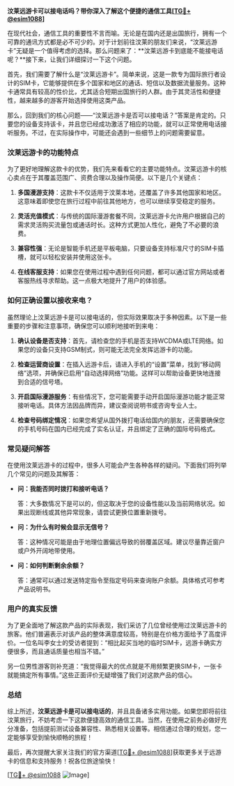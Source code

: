 **汶莱远游卡可以接电话吗？带你深入了解这个便捷的通信工具[[TG💪+ @esim1088](https://t.me/s/esim1088)]**

在现代社会，通信工具的重要性不言而喻。无论是在国内还是出国旅行，拥有一个可靠的通讯方式都是必不可少的。对于计划前往汶莱的朋友们来说，“汶莱远游卡”无疑是一个值得考虑的选择。那么问题来了：**汶莱远游卡到底能不能接电话呢？**接下来，让我们详细探讨一下这个问题。

首先，我们需要了解什么是“汶莱远游卡”。简单来说，这是一款专为国际旅行者设计的SIM卡，它能够提供在多个国家和地区的通话、短信以及数据流量服务。这种卡通常具有较高的性价比，尤其适合短期出国旅行的人群。由于其灵活性和便捷性，越来越多的游客开始选择使用这类产品。

那么，回到我们的核心问题——“汶莱远游卡是否可以接电话？”答案是肯定的。只要您的设备支持该卡，并且您已经成功激活了相应的功能，就可以正常使用电话接听服务。不过，在实际操作中，可能还会遇到一些细节上的问题需要留意。

### 汶莱远游卡的功能特点

为了更好地理解这款卡的优势，我们先来看看它的主要功能特点。汶莱远游卡的核心卖点在于其覆盖范围广、资费合理以及操作简便。以下是几个关键点：

1. **多国漫游支持**：这款卡不仅适用于汶莱本地，还覆盖了许多其他国家和地区。这意味着即使您在旅行过程中前往其他地方，也可以继续享受稳定的服务。
   
2. **灵活充值模式**：与传统的国际漫游套餐不同，汶莱远游卡允许用户根据自己的需求灵活购买流量包或通话时长。这种方式更加人性化，避免了不必要的浪费。

3. **兼容性强**：无论是智能手机还是平板电脑，只要设备支持标准尺寸的SIM卡插槽，就可以轻松安装并使用这张卡。

4. **在线客服支持**：如果您在使用过程中遇到任何问题，都可以通过官方网站或者客服热线寻求帮助。这一点极大地提升了用户的体验感。

### 如何正确设置以接收来电？

虽然理论上汶莱远游卡是可以接电话的，但实际效果取决于多种因素。以下是一些重要的步骤和注意事项，确保您可以顺利地接听到来电：

1. **确认设备是否支持**：首先，请检查您的手机是否支持WCDMA或LTE网络。如果您的设备只支持GSM制式，则可能无法完全发挥远游卡的功能。

2. **检查运营商设置**：在插入远游卡后，请进入手机的“设置”菜单，找到“移动网络”选项，并确保已启用“自动选择网络”功能。这样可以帮助设备更快地连接到合适的信号塔。

3. **开启国际漫游服务**：有些情况下，您可能需要手动开启国际漫游功能才能正常接听电话。具体方法因品牌而异，建议查阅说明书或咨询专业人士。

4. **检查号码绑定情况**：如果您希望从国外拨打电话给国内的朋友，还需要确保您的手机号码在国内已经完成了实名认证，并且绑定了正确的国际号码格式。

### 常见疑问解答

在使用汶莱远游卡的过程中，很多人可能会产生各种各样的疑问。下面我们将列举几个常见的问题及其解答：

- **问：我能否同时拨打和接听电话？**
  
  答：大多数情况下是可以的，但这取决于您的设备性能以及当前网络状况。如果出现断线或其他异常现象，请尝试更换位置重新拨号。

- **问：为什么有时候会显示无信号？**
  
  答：这种情况可能是由于地理位置偏远导致的弱覆盖区域。建议尽量靠近窗户或户外开阔地带使用。

- **问：如何判断剩余余额？**
  
  答：通常可以通过发送特定指令至指定号码来查询账户余额。具体格式可参考产品说明书。

### 用户的真实反馈

为了更全面地了解这款产品的实际表现，我们采访了几位曾经使用过汶莱远游卡的旅客。他们普遍表示对该产品的整体满意度较高，特别是在价格方面给予了高度评价。一位名叫李女士的受访者提到：“相比起买当地的临时SIM卡，远游卡确实方便很多，而且通话质量也相当不错。”

另一位男性游客则补充道：“我觉得最大的优点就是不用频繁更换SIM卡，一张卡就能搞定所有事情。”这些正面评价无疑增强了我们对这款产品的信心。

### 总结

综上所述，**汶莱远游卡是可以接电话的**，并且具备诸多实用功能。如果您即将前往汶莱旅行，不妨考虑一下这款便捷高效的通信工具。当然，在使用之前务必做好充分准备，包括提前测试设备兼容性、熟悉相关设置等。相信通过合理的规划，您一定能够享受到愉快顺畅的旅程！

最后，再次提醒大家关注我们的官方渠道[[TG💪+ @esim1088](https://t.me/s/esim1088)]获取更多关于远游卡的信息和支持服务！祝各位旅途愉快！

[[TG💪+ @esim1088](https://t.me/s/esim1088) ![Image](https://i.postimg.cc/4NQfJmqS/Snipaste-2025-05-13-00-14-12.png)]